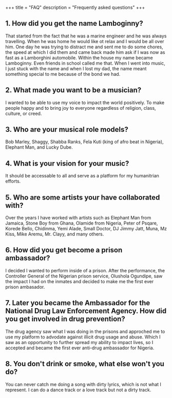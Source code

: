 +++
title = "FAQ"
description = "Frequently asked questions"
+++


## 1. How did you get the name Lamboginny?

That started from the fact that he was a marine engineer and he was always travelling.  When he was home he would like ot relax and I would be all over him. One day he was trying to distract me and sent me to do some chores, the speed at which I did them and came back made him ask if I was now as fast as a Lamborghini automobile. Within the house my name became Lamboginny.  Even friends in school called me that. When I went into music, I just stuck with the name and when I lost my dad, the name meant something special to me because of the bond we had.

## 2. What made you want to be a musician?

I wanted to be able to use my voice to impact the world positively.  To make people happy and to bring joy to everyone regardless of religion, class, culture, or creed.  

## 3. Who are your musical role models?

Bob Marley, Shaggy, Shabba Ranks, Fela Kuti (king of afro beat in Nigeria), Elephant Man, and Lucky Dube.

## 4. What is your vision for your music?

It should be accessable to all and serve as a platform for my humanitrian efforts.

## 5. Who are some artists your have collaborated with?

Over the years I have worked with artists such as Elephant Man from Jamaica, Stone Boy from Ghana, Olamide from Nigeria, Peter of Psqare, Korede Bello, Chidinma, Yemi Alade, Small Doctor, DJ Jimmy Jatt, Muna, Mz Kiss, Mike Aremu, Mr. Clayy, and many others. 

## 6. How did you get become a prison ambassador?

I decided I wanted to perform inside of a prison.  After the performance, the Controller General of the Nigerian prison service, Olushola Ogundipe, saw the impact I had on the inmates and decided to make me the first ever prison ambasador.   

## 7. Later you became the Ambassador for the National Drug Law Enforcement Agency.  How did you get involved in drug prevention?

The drug agency saw what I was doing in the prisons and approched me to use my platform to advodate against illicit drug usage and abuse.  Which I saw as an opportunity to further spread my ability to impact lives, so I accepted and became the first ever anti-drug ambassador for Nigeria.

## 8. You don't drink or smoke, what else won't you do?

You can never catch me doing a song with dirty lyrics, which is not what I represent. I can do a dance track or a love track but not a dirty track.
